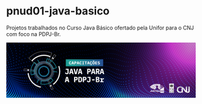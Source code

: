 # pnud01-java-basico

Projetos trabalhados no Curso Java Básico ofertado pela Unifor para o CNJ com foco na PDPJ-Br.

![Capa do curso](java-para-pdpjbr.png)
